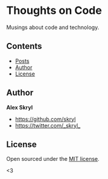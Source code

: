 # Thoughts on Code

Musings about code and technology.

## Contents

- [Posts](#usage)
- [Author](#author)
- [License](#license)

## Author

**Alex Skryl**
- <https://github.com/skryl>
- <https://twitter.com/_skryl_>


## License

Open sourced under the [MIT license](LICENSE.md).

<3